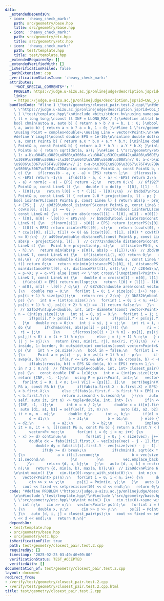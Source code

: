 ```yaml
---
data:
  _extendedDependsOn:
  - icon: ':heavy_check_mark:'
    path: src/geometry/base.hpp
    title: src/geometry/base.hpp
  - icon: ':heavy_check_mark:'
    path: src/geometry/etc.hpp
    title: src/geometry/etc.hpp
  - icon: ':heavy_check_mark:'
    path: test/template.hpp
    title: test/template.hpp
  _extendedRequiredBy: []
  _extendedVerifiedWith: []
  _isVerificationFailed: false
  _pathExtension: cpp
  _verificationStatusIcon: ':heavy_check_mark:'
  attributes:
    '*NOT_SPECIAL_COMMENTS*': ''
    PROBLEM: https://judge.u-aizu.ac.jp/onlinejudge/description.jsp?id=CGL_5_A
    links:
    - https://judge.u-aizu.ac.jp/onlinejudge/description.jsp?id=CGL_5_A
  bundledCode: "#line 1 \"test/geometry/closest_pair.test.2.cpp\"\n#define PROBLEM\
    \ \"https://judge.u-aizu.ac.jp/onlinejudge/description.jsp?id=CGL_5_A\"\n\n#line\
    \ 1 \"test/template.hpp\"\n#include <bits/stdc++.h>\nusing namespace std;\nusing\
    \ ll = long long;\nconst ll INF = LLONG_MAX / 4;\n#define all(a) begin(a), end(a)\n\
    bool chmin(auto& a, auto b) { return a > b ? a = b, 1 : 0; }\nbool chmax(auto&\
    \ a, auto b) { return a < b ? a = b, 1 : 0; }\n#line 1 \"src/geometry/base.hpp\"\
    \nusing Point = complex<double>;\nusing Line = vector<Point>;\n\n#define X real()\n\
    #define Y imag()\nconst double EPS = 1e-10;\n\ninline double dot(const Point&\
    \ a, const Point& b) { return a.X * b.X + a.Y * b.Y; }\ninline double cross(const\
    \ Point& a, const Point& b) { return a.X * b.Y - a.Y * b.X; }\ninline double abs(const\
    \ Point& a) { return sqrt(dot(a, a)); }\n#line 1 \"src/geometry/etc.hpp\"\n//\
    \ 1: a-b\u304B\u3089\u898B\u3066a-c\u304C\u53CD\u6642\u8A08\u56DE\u308A -1: a-b\u304B\
    \u3089\u898B\u3066a-c\u304C\u6642\u8A08\u56DE\u308A\n// 0: a-c-b\u304C\u3053\u306E\
    \u9806\u3067\u76F4\u7DDA\n// 2: c-a-b\u306E\u9806\u3067\u76F4\u7DDA -2: a-b-c\u306E\
    \u9806\u3067\u76F4\u7DDA\nint ccw(const Point& a, const Point& b, const Point&\
    \ c) {\n   if(cross(b - a, c - a) > EPS) return 1;\n   if(cross(b - a, c - a)\
    \ < -EPS) return -1;\n   if(dot(b - a, c - a) < -EPS) return 2;\n   if(norm(b\
    \ - a) < norm(c - a) - EPS) return -2;\n   return 0;\n}  // 6f1927\nPoint projection(const\
    \ Point& p, const Line& l) {\n   double t = dot(p - l[0], l[1] - l[0]) / norm(l[1]\
    \ - l[0]);\n   return l[0] + t * (l[1] - l[0]);\n}  // b9dbd7\nPoint reflection(const\
    \ Point& p, const Line& l) { return 2.0 * projection(p, l) - p; }     // 65ba76\n\
    bool isinterPL(const Point& p, const Line& l) { return abs(p - projection(p, l))\
    \ < EPS; }  // e9d393\nbool isinterPS(const Point& p, const Line& s) { return\
    \ ccw(s[0], s[1], p) == 0; }          // 79c17b\nbool isinterLL(const Line& l,\
    \ const Line& m) {\n   return abs(cross(l[1] - l[0], m[1] - m[0])) > EPS || abs(cross(l[1]\
    \ - l[0], m[0] - l[0])) < EPS;\n}  // b58dbd\nbool isinterSS(const Line& s, const\
    \ Line& t) {\n   if(norm(s[1] - s[0]) < EPS) return isinterPS(s[0], t);\n   if(norm(t[1]\
    \ - t[0]) < EPS) return isinterPS(t[0], s);\n   return (ccw(s[0], s[1], t[0])\
    \ * ccw(s[0], s[1], t[1]) <= 0) && (ccw(t[0], t[1], s[0]) * ccw(t[0], t[1], s[1])\
    \ <= 0);\n}  // a499ea\ndouble distancePL(const Point& p, const Line& l) { return\
    \ abs(p - projection(p, l)); }  // c77772\ndouble distancePS(const Point& p, const\
    \ Line& s) {\n   Point h = projection(p, s);\n   if(isinterPS(h, s)) return abs(p\
    \ - h);\n   return min(abs(p - s[0]), abs(p - s[1]));\n}  // 3bd780\ndouble distanceLL(const\
    \ Line& l, const Line& m) {\n   if(isinterLL(l, m)) return 0;\n   return distancePL(l[0],\
    \ m);\n}  // ab4ace\ndouble distanceSS(const Line& s, const Line& t) {\n   if(isinterSS(s,\
    \ t)) return 0;\n   return min(min(distancePS(s[0], t), distancePS(s[1], t)),\
    \ min(distancePS(t[0], s), distancePS(t[1], s)));\n}  // c284e5\n// if(ans){ x\
    \ = p->X; y = q->Y} else {cout << \"not cross\"}\noptional<Point> crosspoint(const\
    \ Line& l, const Line& m) {\n   double d = cross(m[1] - m[0], l[1] - l[0]);\n\
    \   if(abs(d) < EPS) return nullopt;\n   return l[0] + (l[1] - l[0]) * cross(m[1]\
    \ - m[0], m[1] - l[0]) / d;\n}  // 687c0c\ndouble area(const vector<Point>& ps)\
    \ {\n   double res = 0;\n   for(int i = 0; i < size(ps); i++) res += cross(ps[i],\
    \ ps[(i + 1) % size(ps)]);\n   return res / 2;\n}  // 3b832b\nbool is_convex(vector<Point>&\
    \ ps) {\n   int n = (int)ps.size();\n   for(int i = 0; i < n; ++i) {\n      if(ccw(ps[i],\
    \ ps[(i + 1) % n], ps[(i + 2) % n]) == -1) return false;\n   }\n   return true;\n\
    }  // 52fb34\ntuple<double, int, int> diameter(const vector<Point> ps) {\n   int\
    \ n = (int)ps.size();\n   int si = 0, sj = 0;\n   for(int i = 1; i < n; i++) {\n\
    \      if(ps[i].Y > ps[si].Y) si = i;\n      if(ps[i].Y < ps[sj].Y) sj = i;\n\
    \   }\n   double res = 0;\n   int i = si, j = sj;\n   int ri = i, rj = j;\n  \
    \ do {\n      if(chmax(res, abs(ps[i] - ps[j]))) {\n         ri = i;\n       \
    \  rj = j;\n      }\n      if(cross(ps[(i + 1) % n] - ps[i], ps[(j + 1) % n] -\
    \ ps[j]) < 0) i = (i + 1) % n;\n      else j = (j + 1) % n;\n   } while(i != si\
    \ || j != sj);\n   return {res, min(ri, rj), max(ri, rj)};\n}  // cae9ad\n// 2:\
    \ inside, 1: border, 0: outside\nint contains(const vector<Point>& ps, const Point&\
    \ p) {\n   int n = ps.size();\n   bool in = false;\n   for(int i = 0; i < n; i++)\
    \ {\n      Point a = ps[i] - p, b = ps[(i + 1) % n] - p;\n      if(a.Y > b.Y)\
    \ swap(a, b);\n      if(a.Y <= EPS && EPS < b.Y && cross(a, b) < -EPS) in = !in;\n\
    \      if(abs(cross(a, b)) < EPS && dot(a, b) < EPS) return 1;\n   }\n   return\
    \ in ? 2 : 0;\n}  // fd7e87\ntuple<double, int, int> closest_pair(vector<Point>\
    \ ps) {\n   const double INF = 1e18;\n   int n = (int)ps.size();\n   if(n <= 1)\
    \ return {INF, -1, -1};\n   using P = pair<Point, int>;\n   vector<P> V(n);\n\
    \   for(int i = 0; i < n; i++) V[i] = {ps[i], i};\n   sort(begin(V), end(V), [](const\
    \ P& a, const P& b) {\n      if(fabs(a.first.X - b.first.X) > EPS) return a.first.X\
    \ < b.first.X;\n      else if(fabs(a.first.Y - b.first.Y) > EPS) return a.first.Y\
    \ < b.first.Y;\n      return a.second < b.second;\n   });\n   auto rec = [&](auto&&\
    \ self, auto it, int n) -> tuple<double, int, int> {\n      if(n <= 1) return\
    \ {INF, -1, -1};\n      int m = n / 2;\n      double x = it[m].first.X;\n    \
    \  auto [d1, a1, b1] = self(self, it, m);\n      auto [d2, a2, b2] = self(self,\
    \ it + m, n - m);\n      double d;\n      int a, b;\n      if(d1 < d2) {\n   \
    \      d = d1;\n         a = a1;\n         b = b1;\n      } else {\n         d\
    \ = d2;\n         a = a2;\n         b = b2;\n      }\n      inplace_merge(it,\
    \ it + m, it + n, [](const P& a, const P& b) { return a.first.Y < b.first.Y; });\n\
    \      vector<P> vec;\n      for(int i = 0; i < n; i++) {\n         if(fabs(it[i].first.X\
    \ - x) >= d) continue;\n         for(int j = 0; j < size(vec); j++) {\n      \
    \      double dx = fabs(it[i].first.X - vec[size(vec) - j - 1].first.X);\n   \
    \         double dy = fabs(it[i].first.Y - vec[size(vec) - j - 1].first.Y);\n\
    \            if(dy >= d) break;\n            if(chmin(d, sqrt(dx * dx + dy * dy)))\
    \ {\n               a = it[i].second;\n               b = vec[size(vec) - j -\
    \ 1].second;\n            }\n         }\n         vec.emplace_back(it[i]);\n \
    \     }\n      return {d, a, b};\n   };\n   auto [d, a, b] = rec(rec, V.begin(),\
    \ n);\n   return {d, min(a, b), max(a, b)};\n}  // 12a9dc\n#line 6 \"test/geometry/closest_pair.test.2.cpp\"\
    \n\nint main() {\n   cin.tie(0)->sync_with_stdio(0);\n   int n;\n   cin >> n;\n\
    \   vector<Point> ps(n);\n   for(int i = 0; i < n; i++) {\n      double x, y;\n\
    \      cin >> x >> y;\n      ps[i] = Point(x, y);\n   }\n   auto [d, i, j] = closest_pair(ps);\n\
    \   cout << fixed << setprecision(10) << d << endl;\n   return 0;\n}\n"
  code: "#define PROBLEM \"https://judge.u-aizu.ac.jp/onlinejudge/description.jsp?id=CGL_5_A\"\
    \n\n#include \"test/template.hpp\"\n#include \"src/geometry/base.hpp\"\n#include\
    \ \"src/geometry/etc.hpp\"\n\nint main() {\n   cin.tie(0)->sync_with_stdio(0);\n\
    \   int n;\n   cin >> n;\n   vector<Point> ps(n);\n   for(int i = 0; i < n; i++)\
    \ {\n      double x, y;\n      cin >> x >> y;\n      ps[i] = Point(x, y);\n  \
    \ }\n   auto [d, i, j] = closest_pair(ps);\n   cout << fixed << setprecision(10)\
    \ << d << endl;\n   return 0;\n}"
  dependsOn:
  - test/template.hpp
  - src/geometry/base.hpp
  - src/geometry/etc.hpp
  isVerificationFile: true
  path: test/geometry/closest_pair.test.2.cpp
  requiredBy: []
  timestamp: '2025-02-25 03:49:40+09:00'
  verificationStatus: TEST_ACCEPTED
  verifiedWith: []
documentation_of: test/geometry/closest_pair.test.2.cpp
layout: document
redirect_from:
- /verify/test/geometry/closest_pair.test.2.cpp
- /verify/test/geometry/closest_pair.test.2.cpp.html
title: test/geometry/closest_pair.test.2.cpp
---
```

